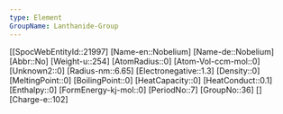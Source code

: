 ```yaml
---
type: Element
GroupName: Lanthanide-Group
---
```

[[SpocWebEntityId::21997]
[Name-en::Nobelium]
[Name-de::Nobelium]
[Abbr::No]
[Weight-u::254]
[AtomRadius::0]
[Atom-Vol-ccm-mol::0]
[Unknown2::0]
[Radius-nm::6.65]
[Electronegative::1.3]
[Density::0]
[MeltingPoint::0]
[BoilingPoint::0]
[HeatCapacity::0]
[HeatConduct::0.1]
[Enthalpy::0]
[FormEnergy-kj-mol::0]
[PeriodNo::7]
[GroupNo::36]
[]
[Charge-e::102]

